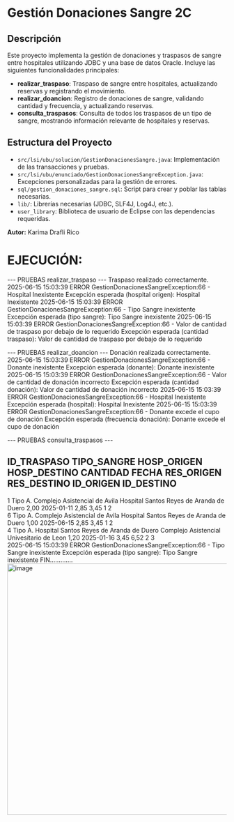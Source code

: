 # Gestión Donaciones Sangre 2C

## Descripción

Este proyecto implementa la gestión de donaciones y traspasos de sangre entre hospitales utilizando JDBC y una base de datos Oracle. Incluye las siguientes funcionalidades principales:

- **realizar_traspaso**: Traspaso de sangre entre hospitales, actualizando reservas y registrando el movimiento.
- **realizar_doancion**: Registro de donaciones de sangre, validando cantidad y frecuencia, y actualizando reservas.
- **consulta_traspasos**: Consulta de todos los traspasos de un tipo de sangre, mostrando información relevante de hospitales y reservas.

## Estructura del Proyecto

- `src/lsi/ubu/solucion/GestionDonacionesSangre.java`: Implementación de las transacciones y pruebas.
- `src/lsi/ubu/enunciado/GestionDonacionesSangreException.java`: Excepciones personalizadas para la gestión de errores.
- `sql/gestion_donaciones_sangre.sql`: Script para crear y poblar las tablas necesarias.
- `lib/`: Librerías necesarias (JDBC, SLF4J, Log4J, etc.).
- `user_library`: Biblioteca de usuario de Eclipse con las dependencias requeridas.

**Autor:** Karima Drafli Rico

# EJECUCIÓN:

--- PRUEBAS realizar_traspaso ---
Traspaso realizado correctamente.
2025-06-15 15:03:39 ERROR GestionDonacionesSangreException:66 - Hospital Inexistente
Excepción esperada (hospital origen): Hospital Inexistente
2025-06-15 15:03:39 ERROR GestionDonacionesSangreException:66 - Tipo Sangre inexistente
Excepción esperada (tipo sangre): Tipo Sangre inexistente
2025-06-15 15:03:39 ERROR GestionDonacionesSangreException:66 - Valor de cantidad de traspaso por debajo de lo requerido
Excepción esperada (cantidad traspaso): Valor de cantidad de traspaso por debajo de lo requerido

--- PRUEBAS realizar_doancion ---
Donación realizada correctamente.
2025-06-15 15:03:39 ERROR GestionDonacionesSangreException:66 - Donante inexistente
Excepción esperada (donante): Donante inexistente
2025-06-15 15:03:39 ERROR GestionDonacionesSangreException:66 - Valor de cantidad de donación incorrecto
Excepción esperada (cantidad donación): Valor de cantidad de donación incorrecto
2025-06-15 15:03:39 ERROR GestionDonacionesSangreException:66 - Hospital Inexistente
Excepción esperada (hospital): Hospital Inexistente
2025-06-15 15:03:39 ERROR GestionDonacionesSangreException:66 - Donante excede el cupo de donación
Excepción esperada (frecuencia donación): Donante excede el cupo de donación

--- PRUEBAS consulta_traspasos ---

ID_TRASPASO  TIPO_SANGRE     HOSP_ORIGEN          HOSP_DESTINO         CANTIDAD   FECHA           RES_ORIGEN RES_DESTINO     ID_ORIGEN       ID_DESTINO     
-----------------------------------------------------------------------------------------------------------------------------------
1            Tipo A.         Complejo Asistencial de Avila Hospital Santos Reyes de Aranda de Duero 2,00       2025-01-11      2,85       3,45            1               2              
6            Tipo A.         Complejo Asistencial de Avila Hospital Santos Reyes de Aranda de Duero 1,00       2025-06-15      2,85       3,45            1               2              
4            Tipo A.         Hospital Santos Reyes de Aranda de Duero Complejo Asistencial Univesitario de Leon 1,20       2025-01-16      3,45       6,52            2               3              
2025-06-15 15:03:39 ERROR GestionDonacionesSangreException:66 - Tipo Sangre inexistente
Excepción esperada (tipo sangre): Tipo Sangre inexistente
FIN.............
<img width="577" alt="image" src="https://github.com/user-attachments/assets/62b5f5ef-b9db-49e1-8e45-5cd46fc3b9a0" />
